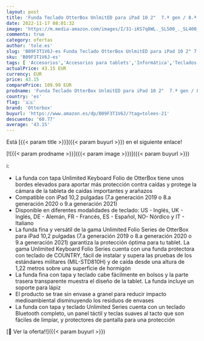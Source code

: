 ```yaml
---
layout: post
title: 'Funda Teclado OtterBox UnlmitED para iPad 10 2"  7.ª gen / 8.ª gen / 9.ª gen   Resistente a caídas  con Teclado ESPAÑOL  Testeada con los Estándares Militares  Negro/Transparente  Sin Pack Retail'
date: 2022-11-17 08:01:32
image: 'https://m.media-amazon.com/images/I/31-iKS7q8WL._SL500_._SL400_.jpg'
comments: true
category: ofertas
author: 'tole.es'
slug: 'B09F3T1V6J-es Funda Teclado OtterBox UnlmitED para iPad 10 2" 7.ª gen /...'
sku: 'B09F3T1V6J-es'
tags: [ 'Accesorios','Accesorios para tablets','Informática','Teclados para tablets','ipad','otterbox','🇪🇸', ]
actualPrice: 43.15 EUR
currency: EUR
price: 43.15
comparePrice: 109.99 EUR
prodname: 'Funda Teclado OtterBox UnlmitED para iPad 10 2"  7.ª gen / 8.ª gen / 9.ª gen   Resistente a caídas  con Teclado ESPAÑOL  Testeada con los Estándares Militares  Negro/Transparente  Sin Pack Retail'
country: 'es'
flag: '🇪🇸'
brand: 'Otterbox'
buyurl: 'https://www.amazon.es/dp/B09F3T1V6J/?tag=tolees-21'
descuento: '60.77'
average: '43.15'
---
```


Está [{{< param title >}}]({{< param buyurl >}}) en el siguiente enlace!

[![{{< param prodname >}}]({{< param image >}})]({{< param buyurl >}})

ℹ️:

- La funda con tapa Unlimited Keyboard Folio de OtterBox tiene unos bordes elevados para aportar más protección contra caídas y protege la cámara de la tableta de caídas importantes y arañazos
- Compatible con iPad 10,2 pulgadas (7.a generación 2019 o 8.a generación 2020 o 9.a generación 2021)
- Disponible en diferentes modalidades de teclado: US - Inglés, UK - Inglés, DE - Alemán, FR - Francés, ES - Español, NO- Nórdico y IT - Italiano
- La funda fina y versátil de la gama Unlimited Folio Series de OtterBox para iPad 10,2 pulgadas (7.a generación 2019 o 8.a generación 2020 o 9.a generación 2021) garantiza la protección óptima para tu tablet. La gama Unlimited Keyboard Folio Series cuenta con una funda protectora con teclado de COUNTRY, fácil de instalar y supera las pruebas de los estándares militares (MIL-STD810H) y de caída desde una altura de 1,22 metros sobre una superficie de hormigón
- La funda fina con tapa y teclado cabe fácilmente en bolsos y la parte trasera transparente muestra el diseño de la tablet. La funda incluye un soporte para lápiz
- El producto se trae sin envase a granel para reducir impacto medioambiental disminuyendo los residuos de envases
- La funda con tapa y teclado Unlimited Series cuenta con un teclado Bluetooth completo, un panel táctil y teclas suaves al tacto que son fáciles de limpiar, y protectores de pantalla para una protección

[🛒 Ver la oferta!!]({{< param buyurl >}})
